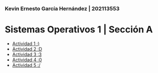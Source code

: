 ### Kevin Ernesto García Hernández | 202113553

# Sistemas Operativos 1 | Sección A

<ul>
    <li><a href="https://github.com/keviingarciah/so1_actividades_202113553/tree/main/actividad1" target="_blank">Actividad 1 :)</a></li>
    <li><a href="https://github.com/keviingarciah/so1_actividades_202113553/tree/main/actividad2" target="_blank">Actividad 2 :D</a></li>
    <li><a href="https://github.com/keviingarciah/so1_actividades_202113553/tree/main/actividad3" target="_blank">Actividad 3 :3</a></li>
    <li><a href="https://github.com/keviingarciah/so1_actividades_202113553/tree/main/actividad4" target="_blank">Actividad 4 :0</a></li>
    <li><a href="https://github.com/keviingarciah/so1_actividades_202113553/tree/main/actividad5" target="_blank">Actividad 5 :/</a></li>
</ul>
